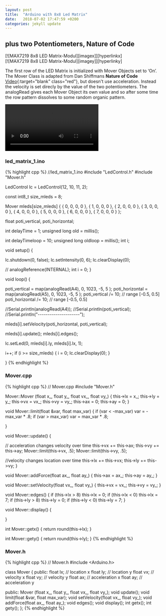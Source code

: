 ```yaml
---
layout: post
title:  "Arduino with 8x8 Led Matrix"
date:   2018-07-02 17:47:59 +0200
categories: jekyll update
---
```

## plus two Potentiometers, Nature of Code

<div class="clearfix mb-4 mt-4 py-1">
  <div markdown="1" class="col-4 sm-width-full left">
  [![MAX7219 8x8 LED Matrix-Modul][imagex]][hyperlinkx]
  </div>
  <div markdown="1" class="col-4 sm-width-full left  mt-3 mt-lg-0 ml-lg-4 table">
  [![MAX7219 8x8 LED Matrix-Modul][imagey]][hyperlinky]
  </div>
</div>



  [hyperlinkx]: {{site.path}}/media/DSC_2560.JPG
  [imagex]: {{site.path}}/media/DSC_2560.JPG

  [hyperlinky]: {{site.path}}/media/DSC_2561.JPG
  [imagey]: {{site.path}}/media/DSC_2561.JPG


The first row of the LED Matrix is initialized with Mover Objects set to ‘On’. The Mover Class is adapted from Dan Shiffmans __Nature of Code__ [Video][video1]{:target="blank" class="red"}, but doesn't use acceleration. Instead the velocity is set direcly by the value of the two potentiometers. The analogRead gives each Mover Object its own value and so after some time the row pattern dissolves to some random organic pattern.

<video  class="col-4 mb-4 mt-4" style="display:block; height:auto;" autoplay controls loop="loop">
   <source src="{{site.path}}/media/blog1led8x8_d.mp4" type="video/mp4" />
</video>

<div class="col-4 sm-width-full mt-1 border-top-thin ">
</div>

### led_matrix_1.ino
{% highlight cpp %}
//led_matrix_1.ino
#include "LedControl.h"
#include "Mover.h"

LedControl lc = LedControl(12, 10, 11, 2);

const int8_t size_mleds = 8;

Mover mleds[size_mleds] {
  { 0, 0, 0, 0 }, { 1, 0, 0, 0 }, { 2, 0, 0, 0 }, { 3, 0, 0, 0 },
  { 4, 0, 0, 0 }, { 5, 0, 0, 0 }, { 6, 0, 0, 0 }, { 7, 0, 0, 0 }
};

float poti_vertical, poti_horizontal;

int delayTime = 1;
unsigned long old = millis();

int delayTimeloop = 10;
unsigned long oldloop = millis();
int i;

void setup() {

  lc.shutdown(0, false);
  lc.setIntensity(0, 6);
  lc.clearDisplay(0);

  // analogReference(INTERNAL);
  int i = 0;
}

void loop() {

  poti_vertical = map(analogRead(A4), 0, 1023, -5, 5 );
  poti_horizontal = map(analogRead(A5), 0, 1023, -5, 5 );
  poti_vertical /= 10;    // range [-0.5, 0.5]
  poti_horizontal /= 10;  // range [-0.5, 0.5]

  //Serial.println(analogRead(A4));
  //Serial.println(poti_vertical);
  //Serial.println("---------------------");

  mleds[i].setVelocity(poti_horizontal, poti_vertical);

  mleds[i].update();
  mleds[i].edges();

  lc.setLed(0, mleds[i].ly, mleds[i].lx, 1);

  i++;
  if (i >= size_mleds) {
    i = 0;
    lc.clearDisplay(0);
  }

}
{% endhighlight %}

### Mover.cpp
{% highlight cpp %}
// Mover.cpp
#include "Mover.h"

Mover::Mover (float x_, float y_, float vx_, float vy_) {
  this->lx = x_;
  this->ly = y_;
  this->vx = vx_;
  this->vy = vy_;
  this->ax = 0;
  this->ay = 0;
}

void Mover::limit(float &var, float max_var) {
  if (var < -max_var) var = -max_var * .8;
  if (var > max_var) var = max_var * .8;

}

void Mover::update() {

  // acceleration changes velocity over time
  this->vx += this->ax;
  this->vy += this->ay;
  Mover::limit(this->vx, .5);
  Mover::limit(this->vy, .5);

  //velocity changes location over time
  this->lx += this->vx;
  this->ly += this->vy;
}

void Mover::addForce(float ax_, float ay_) {
  this->ax = ax_;
  this->ay = ay_;
}

void Mover::setVelocity(float vx_, float vy_) {
  this->vx = vx_;
  this->vy = vy_;
}

void Mover::edges() {
  if (this->lx  > 8) this->lx = 0;
  if (this->lx  < 0) this->lx = 7;
  if (this->ly  > 8) this->ly = 0;
  if (this->ly  < 0) this->ly = 7;
}

void Mover::display() {

}

int Mover::getx() {
  return round(this->lx);
}

int Mover::gety() {
  return round(this->ly);
}
{% endhighlight %}

### Mover.h
{% highlight cpp %}
// Mover.h
#include <Arduino.h>

class Mover {
  public:
    float lx; // location x
    float ly; // location y
    float vx; // velocity x
    float vy; // velocity y
    float ax; // acceleration x
    float ay; // acceleration y

  public:
    Mover (float x_, float y_, float vx_, float vy_);
    void update();
    void limit(float &var, float max_var);
    void setVelocity(float vx_, float vy_);
    void addForce(float ax_, float ay_);
    void edges();
    void display();
    int getx();
    int gety();
};
{% endhighlight %}

[video1]: https://www.youtube.com/watch?v=TQ_WZU5s_VA "1.5: Acceleration - The Nature of Code"
